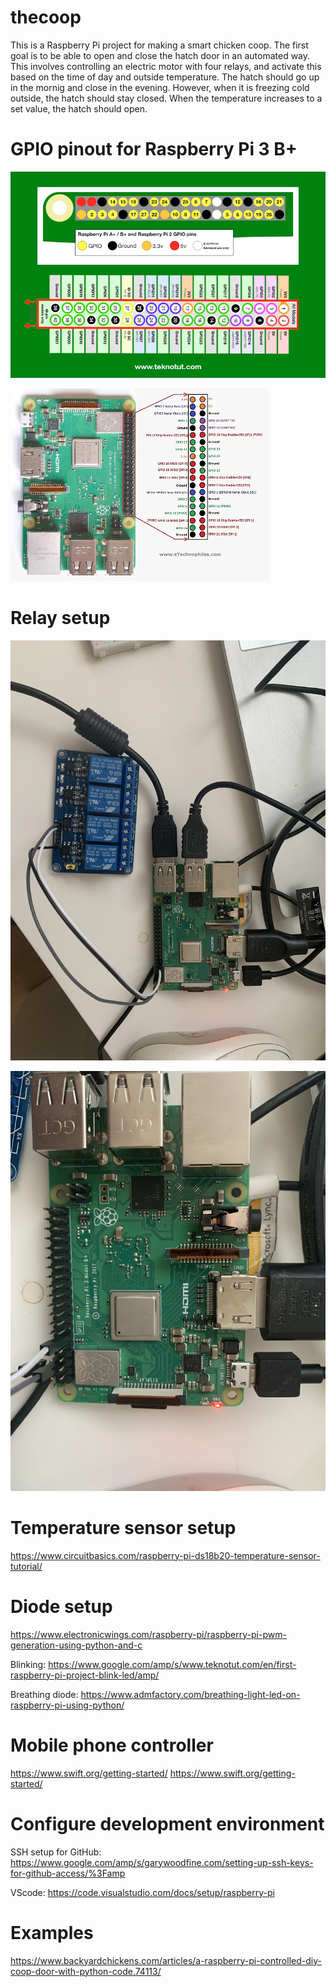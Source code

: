 # thecoop

This is a Raspberry Pi project for making a smart chicken coop. The first goal is to be able to open and close the hatch door in an automated way. This involves controlling an electric motor with four relays, and activate this based on the time of day and outside temperature. The hatch should go up in the mornig and close in the evening. However, when it is freezing cold outside, the hatch should stay closed. When the temperature increases to a set value, the hatch should open.

# GPIO pinout for Raspberry Pi 3 B+

![GPIO pinout](https://github.com/josmiseth/thecoop/blob/main/img/raspberry_pi_3b%2B_pins_2.jpeg "GPIO pinout")

![GPIO pinout](https://github.com/josmiseth/thecoop/blob/main/img/raspberry_pi_3b%2B_pins.jpeg "GPIO pinout")


# Relay setup

![Setup for relay](https://github.com/josmiseth/thecoop/blob/main/img/relay_wiring_overview.jpeg "Relay wiring overview")

![Relay wiring details](https://github.com/josmiseth/thecoop/blob/main/img/relay_wiring.jpeg "Relay wiring details")


# Temperature sensor setup

https://www.circuitbasics.com/raspberry-pi-ds18b20-temperature-sensor-tutorial/

# Diode setup

https://www.electronicwings.com/raspberry-pi/raspberry-pi-pwm-generation-using-python-and-c

Blinking: https://www.google.com/amp/s/www.teknotut.com/en/first-raspberry-pi-project-blink-led/amp/

Breathing diode: https://www.admfactory.com/breathing-light-led-on-raspberry-pi-using-python/


# Mobile phone controller  

https://www.swift.org/getting-started/ https://www.swift.org/getting-started/


# Configure development environment 

SSH setup for GitHub: https://www.google.com/amp/s/garywoodfine.com/setting-up-ssh-keys-for-github-access/%3Famp

VScode: https://code.visualstudio.com/docs/setup/raspberry-pi


# Examples 

https://www.backyardchickens.com/articles/a-raspberry-pi-controlled-diy-coop-door-with-python-code.74113/


